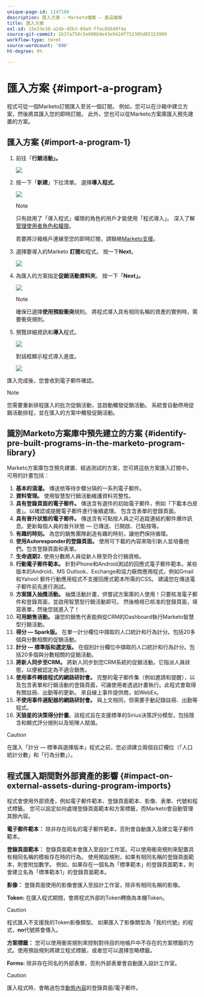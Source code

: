 ```yaml
---
unique-page-id: 1147108
description: 匯入方案 — Marketo檔案 — 產品檔案
title: 匯入方案
exl-id: 15e23e38-a24b-45b3-89a9-ffec85649f4a
source-git-commit: 1b37a750c5e609b9e43e942df752305d85153989
workflow-type: tm+mt
source-wordcount: '896'
ht-degree: 0%

---
```


# 匯入方案 {#import-a-program}

程式可從一個Marketo訂閱匯入至另一個訂閱。 例如，您可以在沙箱中建立方案，然後將其匯入您的即時訂閱。 此外，您也可以從Marketo方案庫匯入預先建置的方案。

## 匯入方案 {#import-a-program-1}

1. 前往「**行銷活動」。**

   ![](assets/ma.png)

1. 按一下「**新建**」下拉清單。 選擇&#x200B;**導入程式**。

   ![](assets/image2014-9-17-12-3a15-3a4.png)

   >[!NOTE]
   >
   >只有啟用了「導入程式」權限的角色的用戶才能使用「程式導入」。 深入了解[管理使用者角色和權限](/help/marketo/product-docs/administration/users-and-roles/managing-user-roles-and-permissions.md)。
   >
   >若要將沙箱帳戶連線至您的即時訂閱，請聯絡[Marketo支援](https://nation.marketo.com/t5/Support/ct-p/Support)。

1. 選擇要導入的Marketo **訂閱**&#x200B;和程式。 按一下&#x200B;**Next**。

   ![](assets/image2014-9-17-12-3a20-3a13.png)

1. 為匯入的方案指定&#x200B;**促銷活動資料夾**。 按一下「**Next」。**

   ![](assets/image2014-9-17-12-3a20-3a44.png)

   >[!NOTE]
   >
   >確保已選擇&#x200B;**使用預設衝突**&#x200B;規則。 將程式導入具有相同名稱的資產的實例時，需要衝突規則。

1. 預覽詳細資訊和&#x200B;**導入**&#x200B;程式。

   ![](assets/image2014-9-17-12-3a21-3a36.png)

   對話框顯示程式導入進度。

   ![](assets/image2014-9-17-12-3a21-3a51.png)

匯入完成後，您會收到電子郵件確認。

>[!NOTE]
>
>您需要重新排程匯入的批次促銷活動，並啟動觸發促銷活動。 系統會自動停用促銷活動排程，並在匯入的方案中觸發促銷活動。

## 識別Marketo方案庫中預先建立的方案 {#identify-pre-built-programs-in-the-marketo-program-library}

Marketo方案庫包含預先建置、經過測試的方案，您可將這些方案匯入訂閱中。 可用的計畫包括：

1. **基本的滴灌。** 傳送依等待步驟分隔的一系列電子郵件。
1. **資料管理。** 使用智慧型行銷活動維護資料完整性。
1. **具有登錄頁面的電子郵件。** 傳送含有選件的初始電子郵件，例如「下載本白皮書」。以確認或提醒電子郵件進行後續處理。 包含含表單的登錄頁面。
1. **具有晉升狀態的電子郵件。** 傳送含有可點按人員之可追蹤連結的郵件爆炸訊息。更新每個人員的晉升狀態 — 已傳送、已開啟、已點按等。
1. **有趣的時刻。** 為您的銷售團隊創造有趣的時刻，讓他們保持循環。
1. **使用Autoresponder的登錄頁面。** 使用可下載的內容來吸引新人並培養他們。包含登錄頁面和表單。
1. **生命週期2.** 使用分數將人員從新人移至符合行銷資格。
1. **行動電子郵件範本。** 針對iPhone和Android測試的回應式電子郵件範本。某些版本的Android、MS Outlook、Exchange和協力廠商應用程式，例如Gmail和Yahoo! 郵件行動應用程式不支援回應式範本所需的CSS。 建議您在傳送電子郵件前先進行測試。
1. **方案匯入抽獎活動。** 抽獎活動計畫，供嘗試方案庫的人使用！只要核准電子郵件和登錄頁面，並啟用智慧型行銷活動即可。 然後檢視已核准的登錄頁面，填寫表單，然後您就進入了！
1. **可用銷售活動。** 讓您的銷售代表能夠從CRM的Dashboard執行Marketo智慧型行銷活動。
1. **得分 — Spark版。** 在單一計分欄位中擷取的人口統計和行為計分。包括20多個與分數相關的促銷活動。
1. **計分 — 標準版和選定版。** 在個別計分欄位中擷取的人口統計和行為計分。包括20多個與分數相關的促銷活動。
1. **將新人同步至CRM。** 將新人同步到您CRM系統的促銷活動。它指派人員狀態，以便被認定為不適合銷售。
1. **使用事件轉接程式的網路研討會。** 完整的電子郵件集（例如邀請和提醒），以及包含表單和行銷活動的登錄頁面，可讓使用者透過計畫執行。此程式會取得有關註冊、出勤等的更新。 來自線上事件提供商，如WebEx。
1. **不使用事件適配器的網路研討會。** 與上文相同，但需要手動記錄註冊、出勤等程式。
1. **天狼星的決策得分計畫**。該程式旨在支援標準的Sirius決策評分模型，包括隱含和顯式評分規則以及矩陣人賦值。

>[!CAUTION]
>
>在匯入「計分 — 標準與選擇版本」程式之前，您必須建立兩個自訂欄位（「人口統計分數」和「行為分數」）。

## 程式匯入期間對外部資產的影響 {#impact-on-external-assets-during-program-imports}

程式會使用外部資產，例如電子郵件範本、登錄頁面範本、影像、表單、代號和程式標籤。 您可以設定如何處理登錄頁面範本和方案標籤，而Marketo會自動管理其餘內容。

**電子郵件範本：** 除非存在同名的電子郵件範本，否則會自動匯入及建立電子郵件範本。

**登錄頁面範本：** 登錄頁面範本會匯入至設計工作室。可以使用衝突規則來配置具有相同名稱的模板存在時的行為。 使用預設規則，如果有相同名稱的登錄頁面範本，則會附加數字。 例如，如果存在一個名為「標準範本」的登錄頁面範本，則會建立名為「標準範本1」的登錄頁面範本。

**影像：** 登錄頁面使用的影像會匯入至設計工作室，除非有相同名稱的影像。

**Token:** 在匯入程式期間，會將程式外部的Token轉換為本機Token。

>[!CAUTION]
>
>程式匯入不支援我的Token影像類型。 如果匯入了影像類型為「我的代號」的程式，**no**&#x200B;代號將會傳入。

**方案標籤：** 您可以使用衝突規則來控制對待目的地帳戶中不存在的方案標籤的方式。使用預設規則將建立程式標籤，或者您可以選擇忽略標籤。

**Forms:** 除非存在同名的外部表單，否則外部表單會自動匯入設計工作室。

>[!CAUTION]
>
>匯入程式時，會略過包含[動態內容](/help/marketo/product-docs/personalization/segmentation-and-snippets/segmentation/understanding-dynamic-content.md)的登錄頁面/電子郵件。
